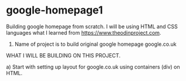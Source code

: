 # google-homepage1
Building google homepage from scratch. I will be using HTML and CSS languages what I learned from https://www.theodinproject.com.

1. Name of project is to build original google homepage google.co.uk

WHAT I WILL BE BUILDING ON THIS PROJECT.

a) Start with setting up layout for google.co.uk using containers (div) on HTML.
